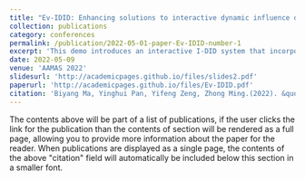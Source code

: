 ```yaml
---
title: "Ev-IDID: Enhancing solutions to interactive dynamic influence diagrams through evolutionary algorithms"
collection: publications
category: conferences
permalink: /publication/2022-05-01-paper-Ev-IDID-number-1
excerpt: 'This demo introduces an interactive I-DID system that incorporates state-of-the-art and novel evolutionary algorithms, enabling users to specify parameters, visualize solutions, and automate behavioral model generation for multiagent sequential decision-making under uncertainty.'
date: 2022-05-09
venue: 'AAMAS 2022'
slidesurl: 'http://academicpages.github.io/files/slides2.pdf'
paperurl: 'http://academicpages.github.io/files/Ev-IDID.pdf'
citation: 'Biyang Ma, Yinghui Pan, Yifeng Zeng, Zhong Ming.(2022). &quot;Paper Title Number 1.&quot; <i>In Proc. Of AAMAS ’22 .2022, 1911–1913.</i>. 1(1).'
---
```


The contents above will be part of a list of publications, if the user clicks the link for the publication than the contents of section will be rendered as a full page, allowing you to provide more information about the paper for the reader. When publications are displayed as a single page, the contents of the above "citation" field will automatically be included below this section in a smaller font.
